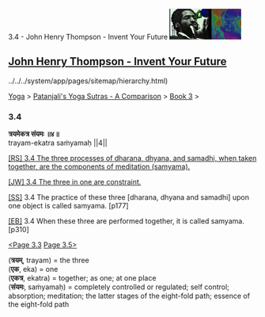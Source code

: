 3.4 - John Henry Thompson - Invent Your Future [![John Henry Thompson - Invent Your Future](../../../_/rsrc/1329567069254/config/customLogo.gif-revision=6.png)](../../../index.html)

[John Henry Thompson - Invent Your Future](../../../index.html)
---------------------------------------------------------------

../../../system/app/pages/sitemap/hierarchy.html)
    

[Yoga](../../../yoga.html)‎ > ‎[Patanjali's Yoga Sutras - A Comparison](../../patanjani.html)‎ > ‎[Book 3](../book-3.html)‎ > ‎

### 3.4

**त्रयमेकत्र संयमः ॥४॥**  
trayam-ekatra saṁyamaḥ ||4||  
  
  
[\[RS\] 3.4 The three processes of dharana, dhyana, and samadhi, when taken together, are the components of meditation (samyama).](http://www.ashtangayoga.info/philosophy/yoga-sutra-patanjali/chapter-3/item/trayam-ekatra-sanyamah-4/)  
  
[\[JW\] 3.4 The three in one are constraint.](http://books.google.com/books?id=YzFImjtOxUwC&pg=PA205&ci=95%2C813%2C483%2C29&source=bookclip)  
  
[\[SS\]](http://www.amazon.com/Yoga-Sutras-Patanjali-Commentary-Satchidananda/dp/0932040381) 3.4 The practice of these three \[dharana, dhyana and samadhi\] upon one object is called samyama. \[p177\]  
  
[\[EB\]](http://www.amazon.com/Yoga-Sutras-Patanjali-Translation-Commentary/dp/0865477361/ref=sr_1_1?ie=UTF8&s=books&qid=1250508322&sr=1-1) 3.4 When these three are performed together, it is called samyama. \[p310\]  
  
  
[<Page 3.3](33.html)  [Page 3.5>](35.html)  
  
  

(**त्रयम्**, trayam) = the three  
(**एक**, eka) = one  
(**एकत्र**, ekatra) = together; as one; at one place  
(**संयमः**, saṁyamaḥ) = completely controlled or regulated; self control; absorption; meditation; the latter stages of the eight-fold path; essence of the eight-fold path

